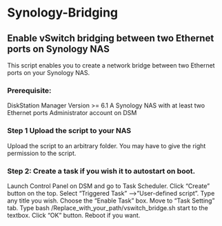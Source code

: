 # Synology-Bridging
## Enable vSwitch bridging between two Ethernet ports on Synology NAS
This script enables you to create a network bridge between two Ethernet ports on your Synology NAS.

### Prerequisite:
DiskStation Manager Version >= 6.1
A Synology NAS with at least two Ethernet ports
Administrator account on DSM

### Step 1 Upload the script to your NAS
Upload the script to an arbitrary folder.
You may have to give the right permission to the script.

### Step 2: Create a task if you wish it to autostart on boot.
Launch Control Panel on DSM and go to Task Scheduler.
Click “Create” button on the top. Select “Triggered Task” -->”User-defined script”.
Type any title you wish.
Choose the “Enable Task” box.
Move to “Task Setting” tab. 
Type bash /Replace_with_your_path/vswitch_bridge.sh start to the textbox.
Click “OK” button.
Reboot if you want.
